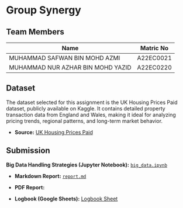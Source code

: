 # Group Synergy

## Team Members

| Name                             | Matric No   |
|----------------------------------|-------------|
| MUHAMMAD SAFWAN BIN MOHD AZMI              | A22EC0021   |
| MUHAMMAD NUR AZHAR BIN MOHD YAZID                        | A22EC0220   |

## Dataset

The dataset selected for this assignment is the UK Housing Prices Paid dataset, publicly available on Kaggle. It contains detailed property transaction data from England and Wales, making it ideal for analyzing pricing trends, regional patterns, and long-term market behavior.

- **Source:** [UK Housing Prices Paid](https://www.kaggle.com/datasets/hm-land-registry/uk-housing-prices-paid)

## Submission

**Big Data Handling Strategies (Jupyter Notebook):** [`big_data.ipynb`]()

- **Markdown Report:** [`report.md`](https://github.com/Jingyong14/HPDP02/blob/main/2425/assignment/asgn2/submission/Group_Synergy/report.md)

- **PDF Report:** 

- **Logbook (Google Sheets):** [Logbook Sheet]()

